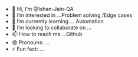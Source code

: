- 👋 Hi, I’m @Ishan-Jain-QA
- 👀 I’m interested in ...Problem solving /Edge cases 
- 🌱 I’m currently learning ... Automation
- 💞️ I’m looking to collaborate on ...
- 📫 How to reach me ...Github
- 😄 Pronouns: ...
- ⚡ Fun fact: ...

<!---
Ishan-Jain-QA/Ishan-Jain-QA is a ✨ special ✨ repository because its `README.md` (this file) appears on your GitHub profile.
You can click the Preview link to take a look at your changes.
--->
